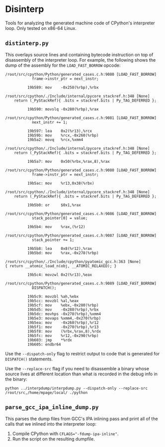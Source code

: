 # Disinterp

Tools for analyzing the generated machine code of CPython's interpreter loop. Only tested
on x86-64 Linux.

## `distinterp.py`

This overlays source lines and containing bytecode instruction on top of disassembly
of the interpreter loop. For example, the following shows the dump of the assembly for
the `LOAD_FAST_BORROW` opcode:

```
/root/src/cpython/Python/generated_cases.c.h:9080 [LOAD_FAST_BORROW]
            frame->instr_ptr = next_instr;

          19b589: mov    -0x258(%rbp),%rbx

/root/src/cpython/./Include/internal/pycore_stackref.h:348 [None]
    return (_PyStackRef){ .bits = stackref.bits | Py_TAG_DEFERRED };

          19b590: movslq -0x280(%rbp),%rax

/root/src/cpython/Python/generated_cases.c.h:9081 [LOAD_FAST_BORROW]
            next_instr += 1;

          19b597: lea    0x2(%r13),%rcx
          19b59b: mov    %rcx,-0x260(%rbp)
          19b5a2: movq   %rcx,%xmm4

/root/src/cpython/./Include/internal/pycore_stackref.h:348 [None]
    return (_PyStackRef){ .bits = stackref.bits | Py_TAG_DEFERRED };

          19b5a7: mov    0x50(%rbx,%rax,8),%rax

/root/src/cpython/Python/generated_cases.c.h:9080 [LOAD_FAST_BORROW]
            frame->instr_ptr = next_instr;

          19b5ac: mov    %r13,0x38(%rbx)

/root/src/cpython/./Include/internal/pycore_stackref.h:348 [None]
    return (_PyStackRef){ .bits = stackref.bits | Py_TAG_DEFERRED };

          19b5b0: or     $0x1,%rax

/root/src/cpython/Python/generated_cases.c.h:9086 [LOAD_FAST_BORROW]
            stack_pointer[0] = value;

          19b5b4: mov    %rax,(%r12)

/root/src/cpython/Python/generated_cases.c.h:9087 [LOAD_FAST_BORROW]
            stack_pointer += 1;

          19b5b8: lea    0x8(%r12),%rax
          19b5bd: mov    %rax,-0x278(%rbp)

/root/src/cpython/./Include/cpython/pyatomic_gcc.h:363 [None]
{ return __atomic_load_n(obj, __ATOMIC_RELAXED); }

          19b5c4: movzwl 0x2(%r13),%eax

/root/src/cpython/Python/generated_cases.c.h:9089 [LOAD_FAST_BORROW]
            DISPATCH();

          19b5c9: movzbl %ah,%ebx
          19b5cc: movzbl %al,%eax
          19b5cf: mov    %ebx,-0x280(%rbp)
          19b5d5: mov    -0x288(%rbp),%rbx
          19b5dc: movhps -0x278(%rbp),%xmm4
          19b5e3: movaps %xmm4,-0x270(%rbp)
          19b5ea: mov    -0x268(%rbp),%r12
          19b5f1: mov    -0x270(%rbp),%r13
          19b5f8: mov    (%rbx,%rax,8),%rdx
          19b5fc: mov    %r12,-0x290(%rbp)
          19b603: jmp    *%rdx
          19b605: endbr64
```

Use the `--dispatch-only` flag to restrict output to code that is generated
for `DISPATCH()` statements.

Use the `--replace-src` flag if you need to disassemble a binary whose source lives at different
location than what is recorded in the debug info in the binary:

```
python ../interpdump/interpdump.py --dispatch-only --replace-src /root/src,/home/mpage/local/ ./python
```

## `parse_gcc_ipa_inline_dump.py`

This parses the dump files from GCC's IPA inlining pass and print all of the calls that we inlined
into the interpreter loop:

1. Compile CPython with `CFLAGS="-fdump-ipa-inline"`.
2. Run the script on the resulting dumpfile.
